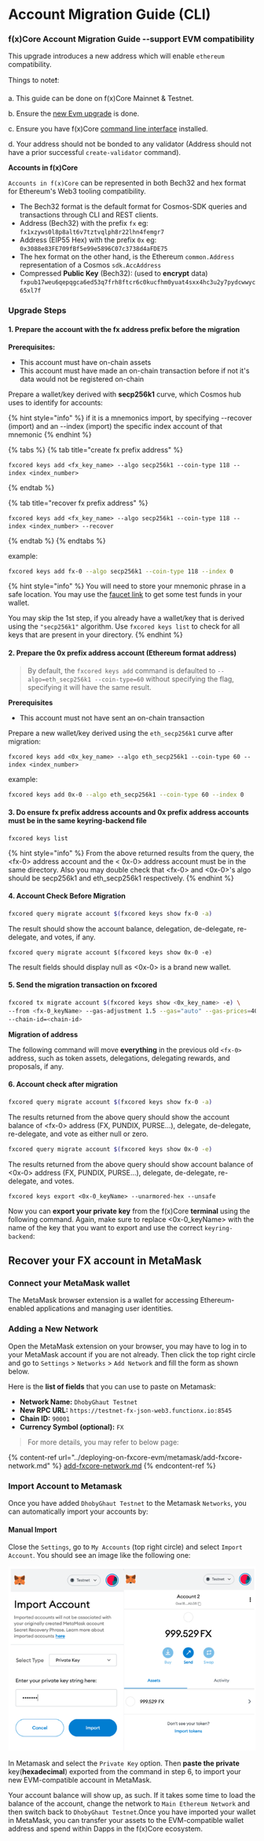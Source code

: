 # Account Migration Guide (CLI)

### f(x)Core Account Migration Guide --support EVM compatibility

This upgrade introduces a new address which will enable `ethereum` compatibility.

Things to note❗:

a. This guide can be done on f(x)Core Mainnet & Testnet.

b. Ensure the [new Evm upgrade](../upgrade-instructions/upgrade-guide/upgrade-tutorial.md) is done.

c. Ensure you have f(x)Core [command line interface](../fxcore/installation) installed.

d. Your address should not be bonded to any validator (Address should not have a prior successful `create-validator` command).

**Accounts in f(x)Core**

`Accounts in f(x)Core` can be represented in both Bech32 and hex format for Ethereum's Web3 tooling compatibility.

* The Bech32 format is the default format for Cosmos-SDK queries and transactions through CLI and REST clients.
* Address (Bech32) with the prefix `fx` eg: `fx1xzyws0l8p8alt6v7tztvqlph8r22lhn4femgr7`
* Address (EIP55 Hex) with the prefix `0x` eg: `0x3088e83FE709fBf5e99e5896C07c3738d4aFDE75`&#x20;
* The hex format on the other hand, is the Ethereum `common.Address` representation of a Cosmos `sdk.AccAddress`
* Compressed **Public Key** (Bech32): (used to **encrypt** data) `fxpub17weu6qepqgca6ed53q7frh8ftcr6c0kucfhm0yuat4sxx4hc3u2y7pydcwwyc65xl7f`

### Upgrade Steps

#### **1. Prepare the account with the fx address prefix before the migration**

**Prerequisites:**

* This account must have on-chain assets
* This account must have made an on-chain transaction before if not it's data would not be registered on-chain

Prepare a wallet/key derived with **secp256k1** curve, which Cosmos hub uses to identify for accounts:

{% hint style="info" %}
if it is a mnemonics import, by specifying --recover (import) and an --index (import) the specific index account of that mnemonic
{% endhint %}

{% tabs %}
{% tab title="create fx prefix address" %}
```shell
fxcored keys add <fx_key_name> --algo secp256k1 --coin-type 118 --index <index_number>
```
{% endtab %}

{% tab title="recover fx prefix address" %}
```shell
fxcored keys add <fx_key_name> --algo secp256k1 --coin-type 118 --index <index_number> --recover
```
{% endtab %}
{% endtabs %}

example:

```bash
fxcored keys add fx-0 --algo secp256k1 --coin-type 118 --index 0
```

{% hint style="info" %}
You will need to store your mnemonic phrase in a safe location. You may use the [faucet link](https://testnet-faucet.functionx.io/) to get some test funds in your wallet.

You may skip the 1st step, if you already have a wallet/key that is derived using the `"secp256k1"` algorithm. Use `fxcored keys list` to check for all keys that are present in your directory.
{% endhint %}

#### **2. Prepare the 0x prefix address account (Ethereum format address)**

> By default, the `fxcored keys add` command is defaulted to `--algo=eth_secp256k1 --coin-type=60` without specifying the flag, specifying it will have the same result.

**Prerequisites**

* This account must not have sent an on-chain transaction

Prepare a new wallet/key derived  using the `eth_secp256k1` curve after migration:

```shell
fxcored keys add <0x_key_name> --algo eth_secp256k1 --coin-type 60 --index <index_number>
```

example:

```bash
fxcored keys add 0x-0 --algo eth_secp256k1 --coin-type 60 --index 0
```

#### 3. **Do ensure fx prefix address accounts and 0x prefix address accounts must be in the same keyring-backend file**

```shell
fxcored keys list
```

{% hint style="info" %}
From the above returned results from the query, the \<fx-0> address account and the < 0x-0> address account must be in the same directory. Also you may double check that \<fx-0> and <0x-0>'s algo should be secp256k1 and eth\_secp256k1 respectively.
{% endhint %}

#### **4. Account Check Before Migration**

```bash
fxcored query migrate account $(fxcored keys show fx-0 -a)
```

The result should show the account balance, delegation, de-delegate, re-delegate, and votes, if any.

```shell
fxcored query migrate account $(fxcored keys show 0x-0 -e)
```

The result fields should display null as <0x-0> is a brand new wallet.

#### 5. Send the migration transaction on fxcored

```bash
fxcored tx migrate account $(fxcored keys show <0x_key_name> -e) \
--from <fx-0_keyName> --gas-adjustment 1.5 --gas="auto" --gas-prices=4000000000000FX \
--chain-id=<chain-id>
```

**Migration of address**

The following command will move **everything** in the previous old `<fx-0>` address, such as token assets, delegations, delegating rewards, and proposals, if any.

#### 6. Account check after migration

```bash
fxcored query migrate account $(fxcored keys show fx-0 -a)
```

The results returned from the above query should show the account balance of \<fx-0> address (FX, PUNDIX, PURSE...), delegate, de-delegate, re-delegate, and vote as either null or zero.

```bash
fxcored query migrate account $(fxcored keys show 0x-0 -e)
```

The results returned from the above query should show account balance of <0x-0> address (FX, PUNDIX, PURSE...), delegate, de-delegate, re-delegate, and votes.

```
fxcored keys export <0x-0_keyName> --unarmored-hex --unsafe
```

Now you can **export your private key** from the f(x)Core **terminal** using the following command. Again, make sure to replace <0x-0\_keyName> with the name of the key that you want to export and use the correct `keyring-backend`:

## Recover your FX account in **MetaMask**

### **Connect your MetaMask wallet**

The MetaMask browser extension is a wallet for accessing Ethereum-enabled applications and managing user identities.

### **Adding a New Network**

Open the MetaMask extension on your browser, you may have to log in to your MetaMask account if you are not already. Then click the top right circle and go to `Settings` > `Networks` > `Add Network` and fill the form as shown below.

Here is the **list of fields** that you can use to paste on Metamask:

* **Network Name:** `DhobyGhaut Testnet`
* **New RPC URL:** `https://testnet-fx-json-web3.functionx.io:8545`
* **Chain ID:** `90001`
* **Currency Symbol (optional):** `FX`

> For more details, you may refer to below page:

{% content-ref url="../deploying-on-fxcore-evm/metamask/add-fxcore-network.md" %}
[add-fxcore-network.md](../deploying-on-fxcore-evm/metamask/add-fxcore-network.md)
{% endcontent-ref %}

### **Import Account to Metamask**

Once you have added `DhobyGhaut Testnet` to the Metamask `Networks`, you can automatically import your accounts by:

#### **Manual Import**

Close the `Settings`, go to `My Accounts` (top right circle) and select `Import Account`. You should see an image like the following one:

![](<../.gitbook/assets/image (9).png>)

In Metamask and select the `Private Key` option. Then **paste the private** key(**hexadecimal**) exported from the command in step 6, to import your new EVM-compatible account in MetaMask.

Your account balance will show up, as such. If it takes some time to load the balance of the account, change the network to `Main Ethereum Network` and then switch back to `DhobyGhaut Testnet`.Once you have imported your wallet in MetaMask, you can transfer your assets to the EVM-compatible wallet address and spend within Dapps in the f(x)Core ecosystem.



